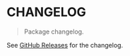 # CHANGELOG

> Package changelog.

See [GitHub Releases](https://github.com/stdlib-js/random-iter-minstd-shuffle/releases) for the changelog.